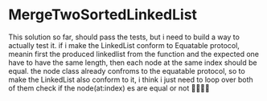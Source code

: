 # MergeTwoSortedLinkedList

This solution so far, should pass the tests, but i need to build a way to actually test it.
if i make the LinkedList conform to Equatable protocol, meanin first the produced linkedlist from the function and the expected one have to have the same length, then each node at the same index should be equal. the node class already confroms to the equatable protocol, so to make the LinkedList also conform to it, i think i just need to loop over both of them check if the node(at:index) es are equal or not 🤔🤔🤔🤔

